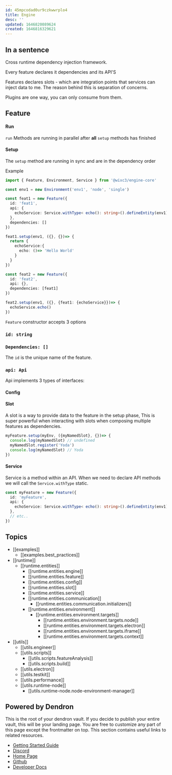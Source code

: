 ```yaml
---
id: 45mpcodad0ur9czkwwrplo4
title: Engine
desc: ''
updated: 1646820089624
created: 1646816329621
---
```


## In a sentence
Cross runtime dependency injection framework.

Every feature declares it dependencies and its API'S

Features declares slots - which are integration points that services can inject data to me. The reason behind this is separation of concerns.

Plugins are one way, you can only consume from them.

## Feature

#### Run

`run` Methods are running in parallel after **all** `setup` methods has finished

#### Setup

The `setup` method are running in sync and are in the dependency order 

Example

```typescript
import { Feature, Environment, Service } from '@wixc3/engine-core'

const env1 = new Environment('env1', 'node', 'single')

const feat1 = new Feature({
  id: 'feat1',
  api: {
    echoService: Service.withType< echo(): string>().defineEntity(env1)
  },
  dependencies: []
})

feat1.setup(env1, ({}, {})=> {
  return {
    echoService:{
      echo: ()=> 'Hello World'
    }
  }
})

const feat2 = new Feature({
  id: 'feat2',
  api: {},
  dependencies: [feat1]
})

feat2.setup(env1, ({}, {feat1: {echoService}})=> {
  echoService.echo()
})
```

`Feature` constructor accepts 3 options

### `id: string`

### `Dependencies: []`

The `id` is the unique name of the feature.
### `api: Api`

Api implements 3 types of interfaces:
#### Config

#### Slot

A slot is a way to provide data to the feature in the setup phase, This is super powerful when interacting with slots when composing multiple features as dependencies.

```typescript
myFeature.setup(myEnv, ({myNamedSlot}, {})=> {
  console.log(myNamedSlot) // undefined
  myNamedSlot.register('Yoda')
  console.log(myNamedSlot) // Yoda
})
```

#### Service

Service is a method within an API. When we need to declare API methods we will call the `Service.withType` static.

```typescript
const myFeature = new Feature({
  id: 'myFeature',
  api: {
    echoService: Service.withType< echo(): string>().defineEntity(env1)
  },
  // etc..
})
```


## Topics

- [[examples]]
    - [[examples.best_practices]]
- [[runtime]]
  - [[runtime.entities]]
    - [[runtime.entities.engine]]
    - [[runtime.entities.feature]]
    - [[runtime.entities.config]]
    - [[runtime.entities.slot]]
    - [[runtime.entities.service]]
    - [[runtime.entities.communication]]
      - [[runtime.entities.communication.initializers]]
    - [[runtime.entities.environment]]
      - [[runtime.entities.environment.targets]]
        - [[runtime.entities.environment.targets.node]]
        - [[runtime.entities.environment.targets.electron]]
        - [[runtime.entities.environment.targets.iframe]]
        - [[runtime.entities.environment.targets.context]]
- [[utils]]
  - [[utils.engineer]]
  - [[utils.scripts]]
    - [[utils.scripts.featureAnalysis]]
    - [[utils.scripts.build]]
  - [[utils.electron]]
  - [[utils.testkit]]
  - [[utils.performance]]
  - [[utils.runtime-node]]
    - [[utils.runtime-node.node-environment-manager]]


## Powered by Dendron

This is the root of your dendron vault. If you decide to publish your entire vault, this will be your landing page. You are free to customize any part of this page except the frontmatter on top.
This section contains useful links to related resources.

- [Getting Started Guide](https://link.dendron.so/6b25)
- [Discord](https://link.dendron.so/6b23)
- [Home Page](https://wiki.dendron.so/)
- [Github](https://link.dendron.so/6b24)
- [Developer Docs](https://docs.dendron.so/)

